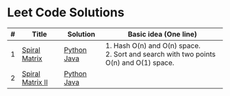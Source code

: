 # Leet Code Solutions

| # | Title | Solution | Basic idea (One line) |
|---| ----- | -------- | --------------------- |
| 1 | [Spiral Matrix](https://leetcode.com/problems/spiral-matrix/submissions/) | [Python](https://github.com/qiyuangong/leetcode/blob/master/python/001_Two_Sum.py) [Java](https://github.com/qiyuangong/leetcode/blob/master/java/001_Two_Sum.java) | 1. Hash O(n) and O(n) space.<br>2. Sort and search with two points O(n) and O(1) space. |
| 2 | [Spiral Matrix II](https://leetcode.com/problems/spiral-matrix-ii/submissions//) | [Python](https://github.com/qiyuangong/leetcode/blob/master/python/002_Add_Two_Numbers.py) [Java](https://github.com/qiyuangong/leetcode/blob/master/java/002_Add_Two_Numbers.java) | |
